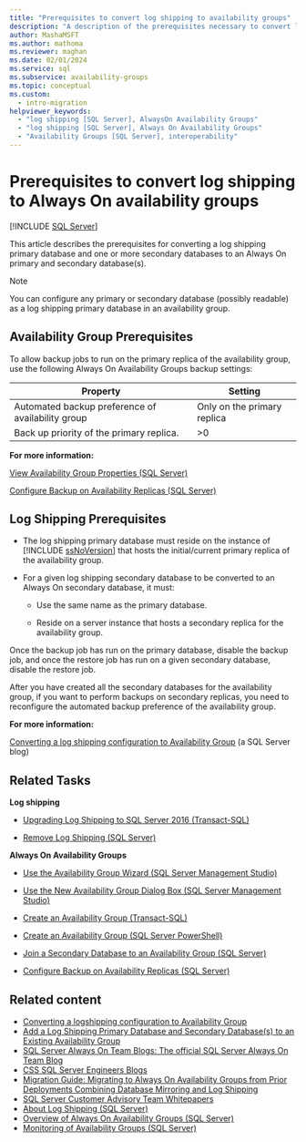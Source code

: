 ```yaml
---
title: "Prerequisites to convert log shipping to availability groups"
description: "A description of the prerequisites necessary to convert log shipping to an Always On availability group."
author: MashaMSFT
ms.author: mathoma
ms.reviewer: maghan
ms.date: 02/01/2024 
ms.service: sql
ms.subservice: availability-groups
ms.topic: conceptual
ms.custom:
  - intro-migration
helpviewer_keywords:
  - "log shipping [SQL Server], AlwaysOn Availability Groups"
  - "log shipping [SQL Server], Always On Availability Groups"
  - "Availability Groups [SQL Server], interoperability"
---
```


# Prerequisites to convert log shipping to Always On availability groups

[!INCLUDE [SQL Server](../../../includes/applies-to-version/sqlserver.md)]

This article describes the prerequisites for converting a log shipping primary database and one or more secondary databases to an Always On primary and secondary database(s).

> [!NOTE]  
> You can configure any primary or secondary database (possibly readable) as a log shipping primary database in an availability group.

## <a id="AGPrereqsRealAddress"></a> Availability Group Prerequisites

To allow backup jobs to run on the primary replica of the availability group, use the following Always On Availability Groups backup settings:

| Property | Setting |
| --- | --- |
| Automated backup preference of availability group | Only on the primary replica |
| Back up priority of the primary replica. | >0 |

**For more information:**

[View Availability Group Properties (SQL Server)](../../../database-engine/availability-groups/windows/view-availability-group-properties-sql-server.md)

[Configure Backup on Availability Replicas (SQL Server)](../../../database-engine/availability-groups/windows/configure-backup-on-availability-replicas-sql-server.md)

## <a id="LogShipPrereqs"></a> Log Shipping Prerequisites

- The log shipping primary database must reside on the instance of [!INCLUDE [ssNoVersion](../../../includes/ssnoversion-md.md)] that hosts the initial/current primary replica of the availability group.

- For a given log shipping secondary database to be converted to an Always On secondary database, it must:

  - Use the same name as the primary database.

  - Reside on a server instance that hosts a secondary replica for the availability group.

Once the backup job has run on the primary database, disable the backup job, and once the restore job has run on a given secondary database, disable the restore job.

After you have created all the secondary databases for the availability group, if you want to perform backups on secondary replicas, you need to reconfigure the automated backup preference of the availability group.

**For more information:**

[Converting a log shipping configuration to Availability Group](/archive/blogs/sqlalwayson/converting-a-logshipping-configuration-to-availability-group) (a SQL Server blog)

## <a id="RelatedTasks"></a> Related Tasks

**Log shipping**

- [Upgrading Log Shipping to SQL Server 2016 (Transact-SQL)](../../../database-engine/log-shipping/upgrading-log-shipping-to-sql-server-2016-transact-sql.md)

- [Remove Log Shipping (SQL Server)](../../../database-engine/log-shipping/remove-log-shipping-sql-server.md)

**Always On Availability Groups**

- [Use the Availability Group Wizard (SQL Server Management Studio)](../../../database-engine/availability-groups/windows/use-the-availability-group-wizard-sql-server-management-studio.md)

- [Use the New Availability Group Dialog Box (SQL Server Management Studio)](../../../database-engine/availability-groups/windows/use-the-new-availability-group-dialog-box-sql-server-management-studio.md)

- [Create an Availability Group (Transact-SQL)](../../../database-engine/availability-groups/windows/create-an-availability-group-transact-sql.md)

- [Create an Availability Group (SQL Server PowerShell)](../../../database-engine/availability-groups/windows/create-an-availability-group-sql-server-powershell.md)

- [Join a Secondary Database to an Availability Group (SQL Server)](../../../database-engine/availability-groups/windows/join-a-secondary-database-to-an-availability-group-sql-server.md)

- [Configure Backup on Availability Replicas (SQL Server)](../../../database-engine/availability-groups/windows/configure-backup-on-availability-replicas-sql-server.md)

## Related content

- [Converting a logshipping configuration to Availability Group](/archive/blogs/sqlalwayson/converting-a-logshipping-configuration-to-availability-group)
- [Add a Log Shipping Primary Database and Secondary Database(s) to an Existing Availability Group](/archive/blogs/sqlalwayson/add-a-log-shipping-primary-database-and-secondary-databases-to-an-existing-availability-group)
- [SQL Server Always On Team Blogs: The official SQL Server Always On Team Blog](/archive/blogs/sqlalwayson/)
- [CSS SQL Server Engineers Blogs](/archive/blogs/psssql/)
- [Migration Guide: Migrating to Always On Availability Groups from Prior Deployments Combining Database Mirroring and Log Shipping](/previous-versions/sql/sql-server-2012/jj635217(v=msdn.10))
- [SQL Server Customer Advisory Team Whitepapers](https://techcommunity.microsoft.com/t5/DataCAT/bg-p/DataCAT/)
- [About Log Shipping (SQL Server)](../../../database-engine/log-shipping/about-log-shipping-sql-server.md)
- [Overview of Always On Availability Groups (SQL Server)](../../../database-engine/availability-groups/windows/overview-of-always-on-availability-groups-sql-server.md)
- [Monitoring of Availability Groups (SQL Server)](../../../database-engine/availability-groups/windows/monitoring-of-availability-groups-sql-server.md)
